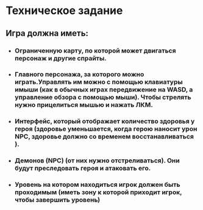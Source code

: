 # Техническое задание
## Игра должна иметь:
* ### Ограниченную карту, по которой может двигаться персонаж и другие спрайты.
* ### Главного персонажа, за которого можно играть.Управлять им можно с помощью клавиатуры имыши (как в обычных играх передвижение на WASD, а управление обзора с помощью мыши). Чтобы стрелять нужно прицелиться мышью и нажать ЛКМ.
* ### Интерфейс, который отображает количество здоровья у героя (здоровье уменьшается, когда герою наносит урон NPC, здоровье должно со временем восстанавливаться ).
* ### Демонов (NPC) (от них нужно отстреливаться). Они будут преследовать героя и атаковать его.
* ### Уровень на котором находиться игрок должен быть проходимым (иметь зону к которой приходит игрок, чтобы завершить уровень)